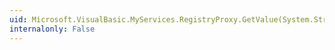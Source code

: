 ```yaml
---
uid: Microsoft.VisualBasic.MyServices.RegistryProxy.GetValue(System.String,System.String,System.Object)
internalonly: False
---
```

